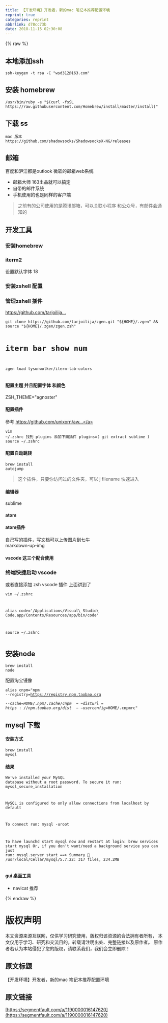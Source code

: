 ```yaml
---
title: 【开发环境】开发者，新的mac 笔记本推荐配置环境
reprint: true
categories: reprint
abbrlink: d78cc73b
date: 2018-11-15 02:30:08
---
```


{% raw %}
<h2>&#x672C;&#x5730;&#x6DFB;&#x52A0;ssh</h2><pre><code>ssh-keygen -t rsa -C &quot;wsd312@163.com&quot;</code></pre><h2>&#x5B89;&#x88C5; homebrew</h2><pre><code>/usr/bin/ruby -e &quot;$(curl -fsSL https://raw.githubusercontent.com/Homebrew/install/master/install)&quot;
</code></pre><h2>&#x4E0B;&#x8F7D; ss</h2><pre><code>mac &#x7248;&#x672C;
https://github.com/shadowsocks/ShadowsocksX-NG/releases 
</code></pre><h2>&#x90AE;&#x7BB1;</h2><p>&#x767E;&#x5EA6;&#x548C;&#x6CAA;&#x6C5F;&#x90FD;&#x662F;outlook &#x5FAE;&#x8F6F;&#x7684;&#x90AE;&#x7BB1;web&#x7CFB;&#x7EDF;</p><ul><li>&#x90AE;&#x7BB1;&#x5927;&#x5E08; 163&#x51FA;&#x54C1;&#x5C31;&#x53EF;&#x4EE5;&#x641E;&#x5B9A;</li><li>&#x81EA;&#x5E26;&#x7684;&#x90AE;&#x4EF6;&#x7CFB;&#x7EDF;</li><li>&#x624B;&#x673A;&#x4F7F;&#x7528;&#x7684;&#x4E5F;&#x662F;&#x540C;&#x6837;&#x7684;&#x5BA2;&#x6237;&#x7AEF;</li></ul><blockquote>&#x4E4B;&#x524D;&#x6709;&#x7684;&#x516C;&#x53F8;&#x4F7F;&#x7528;&#x7684;&#x662F;&#x817E;&#x8BAF;&#x90AE;&#x7BB1;&#xFF0C;&#x53EF;&#x4EE5;&#x5173;&#x8054;&#x5C0F;&#x7A0B;&#x5E8F; &#x548C;&#x516C;&#x4F17;&#x53F7;&#xFF0C;&#x6709;&#x90AE;&#x4EF6;&#x4F1A;&#x901A;&#x77E5;&#x7684;</blockquote><h2>&#x5F00;&#x53D1;&#x5DE5;&#x5177;</h2><h3>&#x5B89;&#x88C5;homebrew</h3><h3>iterm2</h3><p>&#x8BBE;&#x7F6E;&#x9ED8;&#x8BA4;&#x5B57;&#x4F53; 18</p><h3>&#x5B89;&#x88C5;zshell &#x914D;&#x7F6E;</h3><h3>&#x7BA1;&#x7406;zshell &#x63D2;&#x4EF6;</h3><p><a href="https://github.com/tarjoilija/zgen" rel="nofollow noreferrer">https://github.com/tarjoilija...</a></p><pre><code>git clone https://github.com/tarjoilija/zgen.git &quot;${HOME}/.zgen&quot; &amp;&amp; source &quot;${HOME}/.zgen/zgen.zsh&quot;

# iterm bar show num
zgen load tysonwolker/iterm-tab-colors</code></pre><h4>&#x914D;&#x7F6E;&#x4E3B;&#x9898; &#x5E76;&#x4E14;&#x914D;&#x7F6E;&#x5B57;&#x4F53; &#x548C;&#x989C;&#x8272;</h4><p>ZSH_THEME=&quot;agnoster&quot;</p><h4>&#x914D;&#x7F6E;&#x63D2;&#x4EF6;</h4><p>&#x53C2;&#x8003; <a href="https://github.com/unixorn/awesome-zsh-plugins" rel="nofollow noreferrer">https://github.com/unixorn/aw...</a></p><pre><code>vim  ~/.zshrc
&#x627E;&#x5230; plugins &#x6DFB;&#x52A0;&#x4E0B;&#x9762;&#x63D2;&#x4EF6; 
plugins=(
  git
  extract
  sublime
)
source  ~/.zshrc</code></pre><h4>&#x914D;&#x7F6E;&#x81EA;&#x52A8;&#x8DF3;&#x8F6C;</h4><pre><code>brew install autojump</code></pre><blockquote>&#x8FD9;&#x4E2A;&#x63D2;&#x4EF6;&#xFF0C;&#x53EA;&#x8981;&#x4F60;&#x8BBF;&#x95EE;&#x8FC7;&#x7684;&#x6587;&#x4EF6;&#x5939;&#xFF0C;&#x53EF;&#x4EE5; j filename &#x5FEB;&#x901F;&#x8FDB;&#x5165;</blockquote><h4>&#x7F16;&#x8F91;&#x5668;</h4><p>sublime</p><h4>atom</h4><h4>atom&#x63D2;&#x4EF6;</h4><p>&#x81EA;&#x5DF1;&#x5199;&#x7684;&#x63D2;&#x4EF6;&#xFF0C;&#x5199;&#x6587;&#x6863;&#x53EF;&#x4EE5;&#x4E0A;&#x4F20;&#x56FE;&#x7247;&#x5230;&#x4E03;&#x725B;<br>markdown-up-img</p><h4>vscode &#x8FD9;&#x4E09;&#x4E2A;&#x914D;&#x5408;&#x4F7F;&#x7528;</h4><h3>&#x7EC8;&#x7AEF;&#x5FEB;&#x6377;&#x542F;&#x52A8; vscode</h3><p>&#x6216;&#x8005;&#x76F4;&#x63A5;&#x6DFB;&#x52A0; zsh vscode &#x63D2;&#x4EF6; &#x4E0A;&#x9762;&#x8BB2;&#x5230;&#x4E86;</p><pre><code>vim ~/.zshrc

alias code=&apos;/Applications/Visual\ Studio\ Code.app/Contents/Resources/app/bin/code&apos;

source ~/.zshrc</code></pre><h2>&#x5B89;&#x88C5;node</h2><pre><code>brew install node</code></pre><p>&#x914D;&#x7F6E;&#x6DD8;&#x5B9D;&#x955C;&#x50CF;</p><pre><code>alias cnpm=&quot;npm --registry=https://registry.npm.taobao.org \
--cache=$HOME/.npm/.cache/cnpm \
--disturl=https://npm.taobao.org/dist \
--userconfig=$HOME/.cnpmrc&quot;</code></pre><h2>mysql &#x4E0B;&#x8F7D;</h2><h4>&#x5B89;&#x88C5;&#x65B9;&#x5F0F;</h4><pre><code>brew install mysql</code></pre><h4>&#x7ED3;&#x679C;</h4><pre><code>We&apos;ve installed your MySQL database without a root password. To secure it run:
    mysql_secure_installation

MySQL is configured to only allow connections from localhost by default

To connect run:
    mysql -uroot

To have launchd start mysql now and restart at login:
  brew services start mysql
Or, if you don&apos;t want/need a background service you can just run:
  mysql.server start
==&gt; Summary
&#x1F37A;  /usr/local/Cellar/mysql/5.7.22: 317 files, 234.2MB</code></pre><h4>gui &#x684C;&#x9762;&#x5DE5;&#x5177;</h4><ul><li>navicat &#x63A8;&#x8350;</li></ul>
{% endraw %}

# 版权声明
本文资源来源互联网，仅供学习研究使用，版权归该资源的合法拥有者所有，
本文仅用于学习、研究和交流目的。转载请注明出处、完整链接以及原作者。
原作者若认为本站侵犯了您的版权，请联系我们，我们会立即删除！

## 原文标题
【开发环境】开发者，新的mac 笔记本推荐配置环境

## 原文链接
[https://segmentfault.com/a/1190000016147620](https://segmentfault.com/a/1190000016147620)

